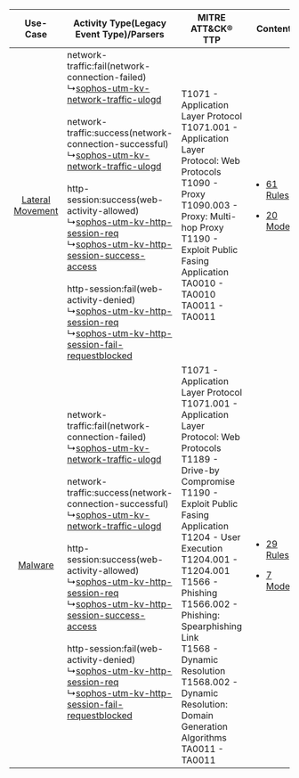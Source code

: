 |    Use-Case    | Activity Type(Legacy Event Type)/Parsers    | MITRE ATT&CK® TTP    | Content    |
|:----:| ---- | ---- | ---- |
| [Lateral Movement](../../../UseCases/uc_lateral_movement.md) |  network-traffic:fail(network-connection-failed)<br> ↳[sophos-utm-kv-network-traffic-ulogd](Ps/pC_sophosutmkvnetworktrafficulogd.md)<br><br> network-traffic:success(network-connection-successful)<br> ↳[sophos-utm-kv-network-traffic-ulogd](Ps/pC_sophosutmkvnetworktrafficulogd.md)<br><br> http-session:success(web-activity-allowed)<br> ↳[sophos-utm-kv-http-session-req](Ps/pC_sophosutmkvhttpsessionreq.md)<br> ↳[sophos-utm-kv-http-session-success-access](Ps/pC_sophosutmkvhttpsessionsuccessaccess.md)<br><br> http-session:fail(web-activity-denied)<br> ↳[sophos-utm-kv-http-session-req](Ps/pC_sophosutmkvhttpsessionreq.md)<br> ↳[sophos-utm-kv-http-session-fail-requestblocked](Ps/pC_sophosutmkvhttpsessionfailrequestblocked.md)<br> | T1071 - Application Layer Protocol<br>T1071.001 - Application Layer Protocol: Web Protocols<br>T1090 - Proxy<br>T1090.003 - Proxy: Multi-hop Proxy<br>T1190 - Exploit Public Fasing Application<br>TA0010 - TA0010<br>TA0011 - TA0011<br>    | [<ul><li>61 Rules</li></ul><ul><li>20 Models</li></ul>](RM/r_m_sophos_sophos_utm_Lateral_Movement.md) |
|          [Malware](../../../UseCases/uc_malware.md)          |  network-traffic:fail(network-connection-failed)<br> ↳[sophos-utm-kv-network-traffic-ulogd](Ps/pC_sophosutmkvnetworktrafficulogd.md)<br><br> network-traffic:success(network-connection-successful)<br> ↳[sophos-utm-kv-network-traffic-ulogd](Ps/pC_sophosutmkvnetworktrafficulogd.md)<br><br> http-session:success(web-activity-allowed)<br> ↳[sophos-utm-kv-http-session-req](Ps/pC_sophosutmkvhttpsessionreq.md)<br> ↳[sophos-utm-kv-http-session-success-access](Ps/pC_sophosutmkvhttpsessionsuccessaccess.md)<br><br> http-session:fail(web-activity-denied)<br> ↳[sophos-utm-kv-http-session-req](Ps/pC_sophosutmkvhttpsessionreq.md)<br> ↳[sophos-utm-kv-http-session-fail-requestblocked](Ps/pC_sophosutmkvhttpsessionfailrequestblocked.md)<br> | T1071 - Application Layer Protocol<br>T1071.001 - Application Layer Protocol: Web Protocols<br>T1189 - Drive-by Compromise<br>T1190 - Exploit Public Fasing Application<br>T1204 - User Execution<br>T1204.001 - T1204.001<br>T1566 - Phishing<br>T1566.002 - Phishing: Spearphishing Link<br>T1568 - Dynamic Resolution<br>T1568.002 - Dynamic Resolution: Domain Generation Algorithms<br>TA0011 - TA0011<br> | [<ul><li>29 Rules</li></ul><ul><li>7 Models</li></ul>](RM/r_m_sophos_sophos_utm_Malware.md)    |